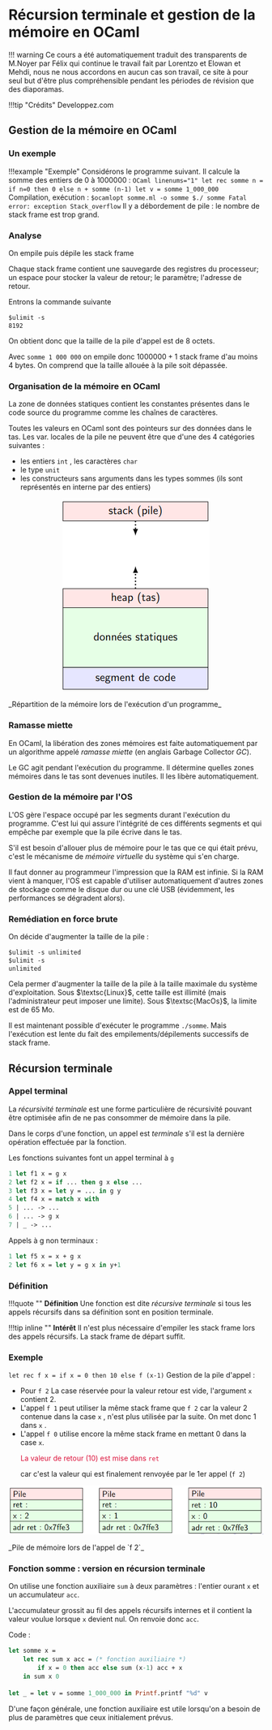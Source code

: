 # Récursion terminale et gestion de la mémoire en OCaml

!!! warning
    Ce cours a été automatiquement traduit des transparents de M.Noyer par Félix qui continue le travail fait par
    Lorentzo et Elowan et Mehdi, nous ne nous accordons en aucun cas son travail, ce
    site à pour seul but d'être plus compréhensible pendant les périodes de
    révision que des diaporamas.

!!!tip "Crédits"
    Developpez.com

## Gestion de la mémoire en OCaml

### Un exemple

!!!example "Exemple"
    Considérons le programme suivant. Il calcule la somme des entiers de $0$ à $1 000 000$ :
    ```OCaml linenums="1"
    let rec somme n =
        if n=0 then 0 else n + somme (n-1)
    let v = somme 1_000_000
    ```
    Compilation, exécution :
    ```
    $ocamlopt somme.ml -o somme
    $./ somme
    Fatal error: exception Stack_overflow
    ```
    Il y a débordement de pile : le nombre de stack frame est trop grand.

### Analyse

On empile puis dépile les stack frame

Chaque stack frame contient une sauvegarde des registres du processeur; un espace pour stocker la valeur de retour; le paramètre; l'adresse de retour.

Entrons la commande suivante

```
$ulimit -s
8192
```

On obtient donc que la taille de la pile d'appel est de 8 octets.

Avec `somme 1 000 000` on empile donc $1 000 000 + 1$ stack frame
d'au moins $4$ bytes. On comprend que la taille allouée à la pile soit dépassée.

### Organisation de la mémoire en OCaml

La zone de données statiques contient les constantes présentes dans le code source du programme comme les
chaînes de caractères.

Toutes les valeurs en OCaml sont des pointeurs sur des données dans le tas. Les var. locales de la pile ne peuvent être que d'une des 4 catégories
suivantes :

- les entiers `int` , les caractères `char`
- le type `unit`
- les constructeurs sans arguments dans les types sommes (ils sont représentés en interne par des entiers)

<p align="center"><img src="/images/ocamlrec1.png"></p>
_Répartition de la mémoire lors de l'exécution d'un programme_

### Ramasse miette

En OCaml, la libération des zones mémoires est faite
automatiquement par un algorithme appelé _ramasse miette_ (en anglais Garbage Collector _GC_).

Le GC agit pendant l'exécution du programme. Il détermine quelles
zones mémoires dans le tas sont devenues inutiles. Il les libère
automatiquement.

### Gestion de la mémoire par l'OS

L'OS gère l'espace occupé par les segments durant l'exécution du
programme. C'est lui qui assure l'intégrité de ces différents segments et qui empêche par exemple que la pile écrive dans le tas.

S'il est besoin d'allouer plus de mémoire pour le tas que ce qui était prévu, c'est le mécanisme de _mémoire virtuelle_ du système qui s'en charge.

Il faut donner au programmeur l'impression que la RAM est infinie. Si la RAM vient à manquer, l'OS est capable d'utiliser automatiquement d'autres zones de stockage comme le disque dur ou une clé USB (évidemment, les performances se dégradent alors).

### Remédiation en force brute

On décide d'augmenter la taille de la pile :

```
$ulimit -s unlimited
$ulimit -s
unlimited
```

Cela permer d'augmenter la taille de la pile à la taille maximale du système d'exploitation. Sous $\textsc{Linux}$, cette taille est illimité (mais l'administrateur peut imposer une limite). Sous $\textsc{MacOs}$, la limite est de $65$ Mo.

Il est maintenant possible d'exécuter le programme `./somme`. Mais
l'exécution est lente du fait des empilements/dépilements successifs de stack frame.

## Récursion terminale

### Appel terminal

La _récursivité terminale_ est une forme particulière de récursivité pouvant être optimisée afin de ne pas consommer de mémoire dans la pile.

Dans le corps d'une fonction, un appel est _terminale_ s'il est la
dernière opération effectuée par la fonction.

Les fonctions suivantes font un appel terminal à `g`

```Ocaml linenums="1"
1 let f1 x = g x
2 let f2 x = if ... then g x else ...
3 let f3 x = let y = ... in g y
4 let f4 x = match x with
5 | ... -> ...
6 | ... -> g x
7 | _ -> ...
```

Appels à g non terminaux :

```Ocaml linenums="1"
1 let f5 x = x + g x
2 let f6 x = let y = g x in y+1
```

### Définition

!!!quote ""
    **Définition**
    Une fonction est dite _récursive terminale_ si tous les appels récursifs dans sa définition sont en position terminale.

!!!tip inline ""
    **Intérêt**
    Il n'est plus nécessaire d'empiler les stack frame lors des appels récursifs. La stack frame de départ suffit.

### Exemple 

`let rec f x = if x = 0 then 10 else f (x-1)`
Gestion de la pile d'appel :

- Pour `f 2` La case réservée pour la valeur retour est vide, l'argument `x` contient $2$.
- L'appel `f 1` peut utiliser la même stack frame que `f 2` car la
valeur 2 contenue dans la case `x` , n'est plus utilisée par la suite. On met donc 1 dans `x` .
- L'appel `f 0` utilise encore la même stack frame en mettant 0 dans la case `x`. <p style='color:crimson'>La valeur de retour (10) est mise dans <code style='color:crimson'>ret</code></p> car c'est la valeur qui est finalement renvoyée par le 1er appel (`f 2`)

<p align="center"><img src="/images/ocamlrec2.png"></p>
_Pile de mémoire lors de l'appel de `f 2`_

### Fonction somme : version en récursion terminale

On utilise une fonction auxiliaire `sum` à deux paramètres : l'entier ourant `x` et un accumulateur `acc`.

L'accumulateur grossit au fil des appels récursifs internes et il contient la valeur voulue lorsque `x` devient nul. On renvoie donc `acc`.

Code :
```Ocaml linenums="1"
let somme x =
    let rec sum x acc = (* fonction auxiliaire *)
        if x = 0 then acc else sum (x-1) acc + x
    in sum x 0

let _ = let v = somme 1_000_000 in Printf.printf "%d" v
```

D'une façon générale, une fonction auxiliaire est utile lorsqu'on a
besoin de plus de paramètres que ceux initialement prévus.
